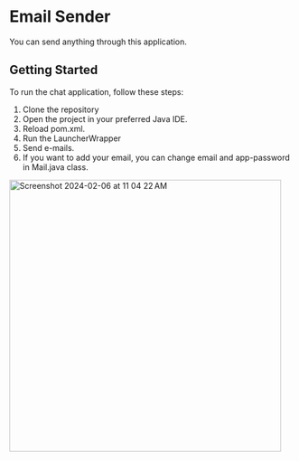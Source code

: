 # Email Sender

You can send anything through this application.


## Getting Started

To run the chat application, follow these steps:

1. Clone the repository
2. Open the project in your preferred Java IDE.
3. Reload pom.xml.
4. Run the LauncherWrapper
5. Send e-mails.
6. If you want to add your email, you can change email and app-password in Mail.java class.
<img width="481" alt="Screenshot 2024-02-06 at 11 04 22 AM" src="https://github.com/SameeraMS/Mail-sender/assets/137902086/c240d5dc-1fb1-4dde-807a-3e5aef03dc83">
